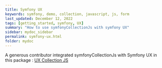 ```yaml
---
title: Symfony UX
keywords: symfony, demo, collection, javascript, js, form
last_updated: December 12, 2022
tags: [getting_started, symfony, UX]
summary: "How to use symfonyCollectionJs with symfony UX"
sidebar: mydoc_sidebar
permalink: symfony-ux.html
folder: mydoc
---
```


A generous contributor integrated symfonyCollectionJs with Symfony UX in this package : [UX Collection JS](https://github.com/tienvx/ux-collection-js)